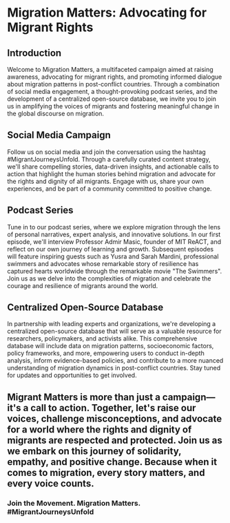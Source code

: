 # Migration Matters: Advocating for Migrant Rights

## Introduction
Welcome to Migration Matters, a multifaceted campaign aimed at raising awareness, advocating for migrant rights, and promoting informed dialogue about migration patterns in post-conflict countries. Through a combination of social media engagement, a thought-provoking podcast series, and the development of a centralized open-source database, we invite you to join us in amplifying the voices of migrants and fostering meaningful change in the global discourse on migration.

## Social Media Campaign
Follow us on social media and join the conversation using the hashtag #MigrantJourneysUnfold. Through a carefully curated content strategy, we'll share compelling stories, data-driven insights, and actionable calls to action that highlight the human stories behind migration and advocate for the rights and dignity of all migrants. Engage with us, share your own experiences, and be part of a community committed to positive change.

## Podcast Series
Tune in to our podcast series, where we explore migration through the lens of personal narratives, expert analysis, and innovative solutions. In our first episode, we'll interview Professor Admir Masic, founder of MIT ReACT, and reflect on our own journey of learning and growth. Subsequent episodes will feature inspiring guests such as Yusra and Sarah Mardini, professional swimmers and advocates whose remarkable story of resilience has captured hearts worldwide through the remarkable movie "The Swimmers". Join us as we delve into the complexities of migration and celebrate the courage and resilience of migrants around the world.

## Centralized Open-Source Database
In partnership with leading experts and organizations, we're developing a centralized open-source database that will serve as a valuable resource for researchers, policymakers, and activists alike. This comprehensive database will include data on migration patterns, socioeconomic factors, policy frameworks, and more, empowering users to conduct in-depth analysis, inform evidence-based policies, and contribute to a more nuanced understanding of migration dynamics in post-conflict countries. Stay tuned for updates and opportunities to get involved.


## Migrant Matters is more than just a campaign—it's a call to action. Together, let's raise our voices, challenge misconceptions, and advocate for a world where the rights and dignity of migrants are respected and protected. Join us as we embark on this journey of solidarity, empathy, and positive change. Because when it comes to migration, every story matters, and every voice counts.

### Join the Movement. Migration Matters. #MigrantJourneysUnfold
